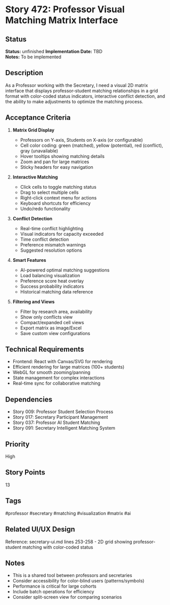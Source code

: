 # Story 472: Professor Visual Matching Matrix Interface

## Status
**Status:** unfinished
**Implementation Date:** TBD  
**Notes:** To be implemented

## Description
As a Professor working with the Secretary, I need a visual 2D matrix interface that displays professor-student matching relationships in a grid format with color-coded status indicators, interactive conflict detection, and the ability to make adjustments to optimize the matching process.

## Acceptance Criteria
1. **Matrix Grid Display**
   - Professors on Y-axis, Students on X-axis (or configurable)
   - Cell color coding: green (matched), yellow (potential), red (conflict), gray (unavailable)
   - Hover tooltips showing matching details
   - Zoom and pan for large matrices
   - Sticky headers for easy navigation

2. **Interactive Matching**
   - Click cells to toggle matching status
   - Drag to select multiple cells
   - Right-click context menu for actions
   - Keyboard shortcuts for efficiency
   - Undo/redo functionality

3. **Conflict Detection**
   - Real-time conflict highlighting
   - Visual indicators for capacity exceeded
   - Time conflict detection
   - Preference mismatch warnings
   - Suggested resolution options

4. **Smart Features**
   - AI-powered optimal matching suggestions
   - Load balancing visualization
   - Preference score heat overlay
   - Success probability indicators
   - Historical matching data reference

5. **Filtering and Views**
   - Filter by research area, availability
   - Show only conflicts view
   - Compact/expanded cell views
   - Export matrix as image/Excel
   - Save custom view configurations

## Technical Requirements
- Frontend: React with Canvas/SVG for rendering
- Efficient rendering for large matrices (100+ students)
- WebGL for smooth zooming/panning
- State management for complex interactions
- Real-time sync for collaborative matching

## Dependencies
- Story 009: Professor Student Selection Process
- Story 017: Secretary Participant Management
- Story 037: Professor AI Student Matching
- Story 091: Secretary Intelligent Matching System

## Priority
High

## Story Points
13

## Tags
#professor #secretary #matching #visualization #matrix #ai

## Related UI/UX Design
Reference: secretary-ui.md lines 253-258 - 2D grid showing professor-student matching with color-coded status

## Notes
- This is a shared tool between professors and secretaries
- Consider accessibility for color-blind users (patterns/symbols)
- Performance is critical for large cohorts
- Include batch operations for efficiency
- Consider split-screen view for comparing scenarios
